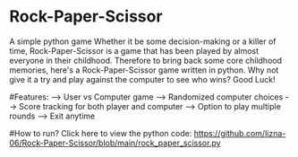 # Rock-Paper-Scissor
A simple python game 
Whether it be some decision-making or a killer of time, Rock-Paper-Scissor is a game that has been played by almost everyone in their childhood. 
Therefore to bring back some core childhood memories, here's a Rock-Paper-Scissor game written in python. 
Why not give it a try and play against the computer to see who wins? Good Luck!

#Features:
--> User vs Computer game 
--> Randomized computer choices
--> Score tracking for both player and computer
--> Option to play multiple rounds
--> Exit anytime 

#How to run?
Click here to view the python code:
https://github.com/lizna-06/Rock-Paper-Scissor/blob/main/rock_paper_scissor.py
